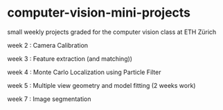# computer-vision-mini-projects
small weekly projects graded for the computer vision class at ETH Zürich

week 2 : Camera Calibration

week 3 : Feature extraction (and matching))

week 4 : Monte Carlo Localization using Particle Filter

week 5 : Multiple view geometry and model fitting (2 weeks work)

week 7 : Image segmentation
